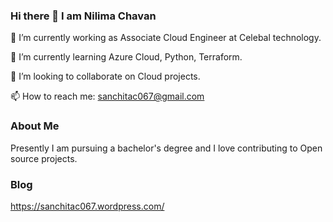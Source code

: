### Hi there 👋 I am Nilima Chavan

 🔭 I’m currently working as Associate Cloud Engineer at Celebal technology.
 
 🌱 I’m currently learning Azure Cloud, Python, Terraform.  
 
 👯 I’m looking to collaborate on Cloud projects.     
 
 📫 How to reach me: sanchitac067@gmail.com

<!--
**NilimaC04/NilimaC04** is a ✨ _special_ ✨ repository because its `README.md` (this file) appears on your GitHub profile.

Here are some ideas to get you started:

-
- 
- 
- 🤔 I’m looking for help with ...
- 💬 Ask me about ...
- 
- 😄 Pronouns: ...
- ⚡ Fun fact: ...
-->

### About Me
Presently I am pursuing a bachelor's degree and I love contributing to Open source projects.

### Blog
https://sanchitac067.wordpress.com/

